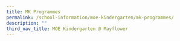 ```yaml
---
title: MK Programmes
permalink: /school-information/moe-kindergarten/mk-programmes/
description: ""
third_nav_title: MOE Kindergarten @ Mayflower
---
```

